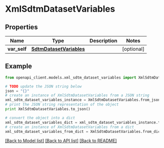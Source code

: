 # XmlSdtmDatasetVariables


## Properties
Name | Type | Description | Notes
------------ | ------------- | ------------- | -------------
**var_self** | [**SdtmDatasetVariables**](SdtmDatasetVariables.md) |  | [optional] 

## Example

```python
from openapi_client.models.xml_sdtm_dataset_variables import XmlSdtmDatasetVariables

# TODO update the JSON string below
json = "{}"
# create an instance of XmlSdtmDatasetVariables from a JSON string
xml_sdtm_dataset_variables_instance = XmlSdtmDatasetVariables.from_json(json)
# print the JSON string representation of the object
print XmlSdtmDatasetVariables.to_json()

# convert the object into a dict
xml_sdtm_dataset_variables_dict = xml_sdtm_dataset_variables_instance.to_dict()
# create an instance of XmlSdtmDatasetVariables from a dict
xml_sdtm_dataset_variables_from_dict = XmlSdtmDatasetVariables.from_dict(xml_sdtm_dataset_variables_dict)
```
[[Back to Model list]](../README.md#documentation-for-models) [[Back to API list]](../README.md#documentation-for-api-endpoints) [[Back to README]](../README.md)


